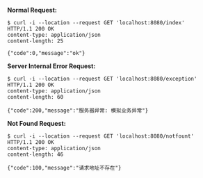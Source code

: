 **Normal Request:**

```shell
$ curl -i --location --request GET 'localhost:8080/index'
HTTP/1.1 200 OK
content-type: application/json
content-length: 25

{"code":0,"message":"ok"}
```

**Server Internal Error Request:**

```shell
$ curl -i --location --request GET 'localhost:8080/exception'
HTTP/1.1 200 OK
content-type: application/json
content-length: 60

{"code":200,"message":"服务器异常: 模拟业务异常"}
```

**Not Found Request:**

```shell
$ curl -i --location --request GET 'localhost:8080/notfount' 
HTTP/1.1 200 OK
content-type: application/json
content-length: 46

{"code":100,"message":"请求地址不存在"}
```